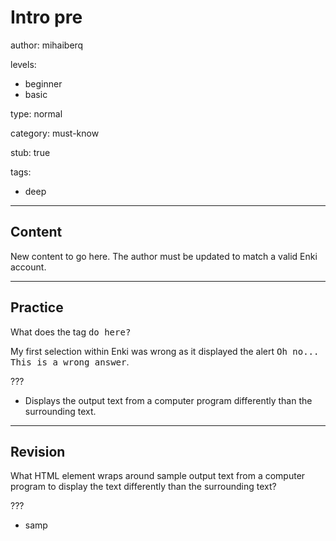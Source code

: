 # Intro pre
author: mihaiberq

levels:
  - beginner
  - basic

type: normal

category: must-know

stub: true


tags:
  - deep


---
## Content

New content to go here. The author must be updated to match a valid Enki account.

---
## Practice

What does the tag <samp> do here?
    <p>My first selection within Enki was wrong as it displayed the alert <samp>Oh no... This is a wrong answer</samp>.</p>

???

* Displays the output text from a computer program differently than the surrounding text.


---
## Revision

What HTML element wraps around sample output text from a computer program to display the text differently than the surrounding text?

???
* samp
